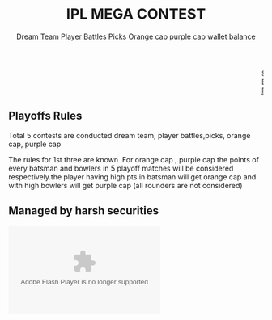 
<head>	<meta charset="UTF-8">	<title>IPL MEGA CONTEST</title>	<link rel="stylesheet" href="hw1.css"></head> <body>	<header>		<h1>IPL MEGA CONTEST</h1>		<nav>			<a href="https://forms.gle/mczXrjHcqdau1axeA">Dream Team</a>			<a href="https://forms.gle/6smHzV1oLd6g9uyLA">Player Battles</a>			<a href="https://forms.gle/iNTuaGbmmnDQzx57A">Picks</a>			<a href="orangecap.html" target="_blank">Orange cap</a>
	<a href="purplecap.html" target="_blank">purple cap</a>
	<a href="wallet.html" target="_blank">wallet balance</a>
</nav>	</header>		<main><marquee>Sunday 2nd match contest (KKR VS RR) replaced with picks</marquee>	<marquee>Entry fee and playoff rules announced</marquee> <marquee><a href="results.html">RR VS KXIP Match Winner: Achuyth(683pts)</a></marquee>	<!--	<aside class = "left">		<a href="https://commons.wikimedia.org/wiki/File%3AUltimate_Frisbee%2C_Jul_2009_-_17.jpg"><img src="ipl.jpeg" alt="DREAM 11 Photo" title="By Ed Yourdon [CC BY-SA 2.0 (http://creativecommons.org/licenses/by-sa/2.0)], via Wikimedia Commons"/> 			<a href="https://commons.wikimedia.org/wiki/File%3AUltimate_Frisbee_Colorado_Cup_2005.jpg"><img alt="Ultimate Frisbee Colorado Cup 2005" src="DREAM 11/512px-Ultimate_Frisbee_Colorado_Cup_2005.jpg"/></a> 			<a href="https://www.flickr.com/photos/paradisecoastie/15409853738/" title="Ultimate Frisbee"><img src="dream 11" alt="Ultimate Frisbee">  </a>		</aside>		<section class = "right"> 	-->   <h2>Playoffs Rules</h2>	<p>Total 5 contests are conducted dream team, player battles,picks, orange cap, purple cap</p>	<p>The rules for 1st three are known .For orange cap , purple cap the points of every batsman and bowlers in 5 playoff matches will be considered respectively.the player having high pts in batsman will get orange cap and with high bowlers will get purple cap (all rounders are not considered) <!-- <a href = "htpp://http://www.usaultimate.org/index.html">USA Ultimate</a>.</p>	<p>Other than professional tournaments, games of Ultimate are typically played without referess. Instead, players rely on "The Spirit of the Game" to encourage sportsmanship and self-officiating.</p>	<h2>Sources</h2> 	<ul>		<li><a href = "https://en.wikipedia.org/wiki/Ultimate_(sport)">Ultimate (sport)</a></li>		<li><a href = "http://www.wfdf.org/">World Flying Disc Federation</a></li>	</ul>	</section></main></body></html> -->
 	<h2>Managed by harsh securities</h2>
  
 <div>
  <div class="flashlinkedimg" id="incricketlivescore"><object type="application/x-shockwave-flash" width="300" height="173" data="http://kaw.stb00.s-msn.com/i/E3/761A5134CF447D5D49BAF338EE03C.swf" id="incricketlivescoreObj"><param name="wmode" value="transparent"><param name="quality" value="high"><param name="movie" value="http://kaw.stb00.s-msn.com/i/E3/761A5134CF447D5D49BAF338EE03C.swf"></object></param></param></param></div>
</div>

 
 <!--This is comment-->

